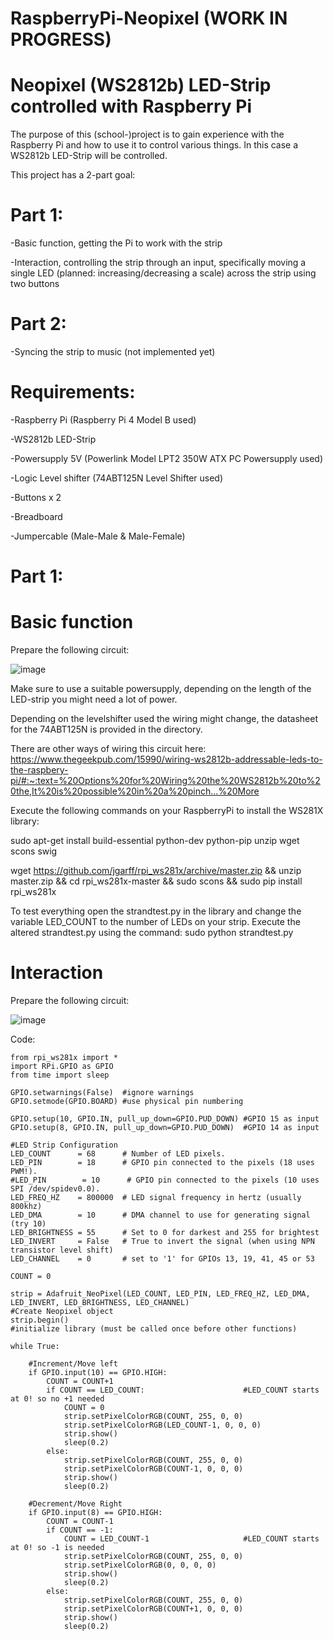# RaspberryPi-Neopixel (WORK IN PROGRESS)

# Neopixel (WS2812b) LED-Strip controlled with Raspberry Pi

The purpose of this (school-)project is to gain experience with the Raspberry Pi and how to use it to control various things.
In this case a WS2812b LED-Strip will be controlled.

This project has a 2-part goal:

# Part 1:

-Basic function, getting the Pi to work with the strip

-Interaction, controlling the strip through an input, specifically moving a single LED (planned: increasing/decreasing a scale) across the strip using two buttons

# Part 2:

-Syncing the strip to music (not implemented yet)

# Requirements:

-Raspberry Pi (Raspberry Pi 4 Model B used)

-WS2812b LED-Strip

-Powersupply 5V (Powerlink Model LPT2 350W ATX PC Powersupply used)

-Logic Level shifter (74ABT125N Level Shifter used)

-Buttons x 2

-Breadboard

-Jumpercable (Male-Male & Male-Female)

# Part 1:
# Basic function

Prepare the following circuit:

![image](https://user-images.githubusercontent.com/72065170/112108712-dd67bb80-8bb0-11eb-9eb3-253b68de7269.png)

Make sure to use a suitable powersupply, depending on the length of the LED-strip you might need a lot of power.

Depending on the levelshifter used the wiring might change, the datasheet for the 74ABT125N is provided in the directory.

There are other ways of wiring this circuit here: https://www.thegeekpub.com/15990/wiring-ws2812b-addressable-leds-to-the-raspbery-pi/#:~:text=%20Options%20for%20Wiring%20the%20WS2812b%20to%20the,It%20is%20possible%20in%20a%20pinch...%20More

Execute the following commands on your RaspberryPi to install the WS281X library:

sudo apt-get install build-essential python-dev python-pip unzip wget scons swig

wget https://github.com/jgarff/rpi_ws281x/archive/master.zip && unzip master.zip && cd rpi_ws281x-master && sudo scons && sudo pip install rpi_ws281x

To test everything open the strandtest.py in the library and change the variable LED_COUNT to the number of LEDs on your strip.
Execute the altered strandtest.py using the command: sudo python strandtest.py


# Interaction

Prepare the following circuit:

![image](https://user-images.githubusercontent.com/72065170/112120388-751fd680-8bbe-11eb-8781-fa61fd438b65.png)


Code:

    from rpi_ws281x import *
    import RPi.GPIO as GPIO
    from time import sleep

    GPIO.setwarnings(False)  #ignore warnings
    GPIO.setmode(GPIO.BOARD) #use physical pin numbering

    GPIO.setup(10, GPIO.IN, pull_up_down=GPIO.PUD_DOWN) #GPIO 15 as input
    GPIO.setup(8, GPIO.IN, pull_up_down=GPIO.PUD_DOWN)  #GPIO 14 as input

    #LED Strip Configuration
    LED_COUNT      = 68      # Number of LED pixels.
    LED_PIN        = 18      # GPIO pin connected to the pixels (18 uses PWM!).
    #LED_PIN        = 10      # GPIO pin connected to the pixels (10 uses SPI /dev/spidev0.0).
    LED_FREQ_HZ    = 800000  # LED signal frequency in hertz (usually 800khz)
    LED_DMA        = 10      # DMA channel to use for generating signal (try 10)
    LED_BRIGHTNESS = 55      # Set to 0 for darkest and 255 for brightest
    LED_INVERT     = False   # True to invert the signal (when using NPN transistor level shift)
    LED_CHANNEL    = 0       # set to '1' for GPIOs 13, 19, 41, 45 or 53

    COUNT = 0

    strip = Adafruit_NeoPixel(LED_COUNT, LED_PIN, LED_FREQ_HZ, LED_DMA, LED_INVERT, LED_BRIGHTNESS, LED_CHANNEL)
    #Create Neopixel object
    strip.begin()
    #initialize library (must be called once before other functions)

    while True:
    
        #Increment/Move left
        if GPIO.input(10) == GPIO.HIGH:
            COUNT = COUNT+1
            if COUNT == LED_COUNT:                      #LED_COUNT starts at 0! so no +1 needed
                COUNT = 0
                strip.setPixelColorRGB(COUNT, 255, 0, 0)
                strip.setPixelColorRGB(LED_COUNT-1, 0, 0, 0)
                strip.show()
                sleep(0.2)
            else:
                strip.setPixelColorRGB(COUNT, 255, 0, 0)
                strip.setPixelColorRGB(COUNT-1, 0, 0, 0)
                strip.show()
                sleep(0.2)
            
        #Decrement/Move Right 
        if GPIO.input(8) == GPIO.HIGH:
            COUNT = COUNT-1
            if COUNT == -1:
                COUNT = LED_COUNT-1                     #LED_COUNT starts at 0! so -1 is needed
                strip.setPixelColorRGB(COUNT, 255, 0, 0)
                strip.setPixelColorRGB(0, 0, 0, 0)
                strip.show()
                sleep(0.2)
            else:
                strip.setPixelColorRGB(COUNT, 255, 0, 0)
                strip.setPixelColorRGB(COUNT+1, 0, 0, 0)
                strip.show()
                sleep(0.2)

